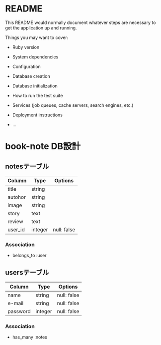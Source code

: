 # README

This README would normally document whatever steps are necessary to get the
application up and running.

Things you may want to cover:

* Ruby version

* System dependencies

* Configuration

* Database creation

* Database initialization

* How to run the test suite

* Services (job queues, cache servers, search engines, etc.)

* Deployment instructions

* ...

# book-note DB設計

## notesテーブル
|Column|Type|Options|
|------|----|-------|
|title|string||
|autohor|string||
|image|string||
|story|text||
|review|text||
|user_id|integer|null: false|
### Association
- belongs_to :user

## usersテーブル
|Column|Type|Options|
|------|----|-------|
|name|string|null: false|
|e-mail|string|null: false|
|password|integer|null: false|
### Association
- has_many :notes
